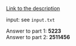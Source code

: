 [Link to the description](http://adventofcode.com/2017/day/22)

input: see `input.txt`

Answer to part 1: **5223**</br> Answer to part 2: **2511456**
